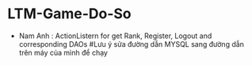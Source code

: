 # LTM-Game-Do-So

* Nam Anh : ActionListern for get Rank, Register, Logout and corresponding DAOs
#Lưu ý sửa đường dẫn MYSQL sang đường dẫn trên máy của mình để chạy
